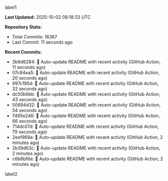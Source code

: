 
label1 
<!-- ACTIVITY_START -->
**Last Updated:** 2025-10-02 08:18:33 UTC

**Repository Stats:**
- Total Commits: 16367
- Last Commit: 11 seconds ago

**Recent Commits:**
- 3b9d6284: 🤖 Auto-update README with recent activity (GitHub Action, 11 seconds ago)
- 07c84ea5: 🤖 Auto-update README with recent activity (GitHub Action, 20 seconds ago)
- 997c195d: 🤖 Auto-update README with recent activity (GitHub Action, 32 seconds ago)
- dc00b6bb: 🤖 Auto-update README with recent activity (GitHub Action, 43 seconds ago)
- 50694d32: 🤖 Auto-update README with recent activity (GitHub Action, 54 seconds ago)
- 7495e246: 🤖 Auto-update README with recent activity (GitHub Action, 66 seconds ago)
- 714dc07d: 🤖 Auto-update README with recent activity (GitHub Action, 79 seconds ago)
- 2eef969a: 🤖 Auto-update README with recent activity (GitHub Action, 2 minutes ago)
- 2b39d63c: 🤖 Auto-update README with recent activity (GitHub Action, 2 minutes ago)
- c6b8bf6e: 🤖 Auto-update README with recent activity (GitHub Action, 2 minutes ago)
<!-- ACTIVITY_END -->

label2
